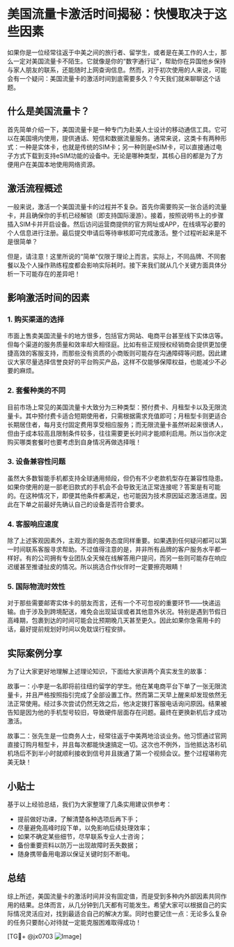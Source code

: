 # 美国流量卡激活时间揭秘：快慢取决于这些因素

如果你是一位经常往返于中美之间的旅行者、留学生，或者是在美工作的人士，那么一定对美国流量卡不陌生。它就像是你的“数字通行证”，帮助你在异国他乡保持与家人朋友的联系，还能随时上网查询信息。然而，对于初次使用的人来说，可能会有一个疑问：美国流量卡的激活时间到底需要多久？今天我们就来聊聊这个话题。

## 什么是美国流量卡？

首先简单介绍一下，美国流量卡是一种专门为赴美人士设计的移动通信工具。它可以在美国境内使用，提供通话、短信和数据流量服务。通常来说，这类卡有两种形式：一种是实体卡，也就是传统的SIM卡；另一种则是eSIM卡，可以直接通过电子方式下载到支持eSIM功能的设备中。无论是哪种类型，其核心目的都是为了方便用户在美国本地使用网络资源。

## 激活流程概述

一般来说，激活一个美国流量卡的过程并不复杂。首先你需要购买一张合适的流量卡，并且确保你的手机已经解锁（即支持国际漫游）。接着，按照说明书上的步骤插入SIM卡并开启设备。然后访问运营商提供的官方网址或APP，在线填写必要的个人信息进行注册。最后提交申请后等待审核即可完成激活。整个过程听起来是不是很简单？

但是，请注意！这里所说的“简单”仅限于理论上而言。实际上，不同品牌、不同套餐以及个人操作熟练程度都会影响实际耗时。接下来我们就从几个关键方面具体分析一下可能存在的差异吧！

## 影响激活时间的因素

### 1. 购买渠道的选择

市面上售卖美国流量卡的地方很多，包括官方网站、电商平台甚至线下实体店等。但每个渠道的服务质量和效率却大相径庭。比如有些正规授权经销商会提供更加便捷高效的客服支持，而那些没有资质的小商贩则可能存在沟通障碍等问题。因此建议大家尽量选择信誉良好的平台购买产品，这样不仅能够保障权益，也能减少不必要的麻烦。

### 2. 套餐种类的不同

目前市场上常见的美国流量卡大致分为三种类型：预付费卡、月租型卡以及无限流量卡。其中预付费卡适合短期使用者，只需根据需求充值即可；月租型卡则更适合长期居住者，每月支付固定费用享受相应服务；而无限流量卡虽然听起来很诱人，但由于成本较高且限制条件较多，往往需要更长时间才能顺利启用。所以当你决定购买哪类套餐时也要考虑到自身情况再做选择哦！

### 3. 设备兼容性问题

虽然大多数智能手机都支持全球通用频段，但仍有不少老款机型存在兼容性隐患。如果你使用的是一部老旧款式的手机会不会导致无法正常连接呢？答案是有可能的。在这种情况下，即便其他条件都满足，也可能因为技术原因延迟激活进度。因此在下单之前最好先确认自己的设备是否符合要求。

### 4. 客服响应速度

除了上述客观因素外，主观方面的服务态度同样重要。如果遇到任何疑问都可以第一时间联系客服寻求帮助。不过值得注意的是，并非所有品牌的客户服务水平都一样好。有的公司拥有专业团队全天候在线解答用户提问，而另一些则可能存在响应迟缓甚至推诿扯皮的情况。所以挑选合作伙伴时一定要擦亮眼睛！

### 5. 国际物流时效性

对于那些需要邮寄实体卡的朋友而言，还有一个不可忽视的重要环节——快递运输。由于涉及到跨境配送，难免会出现延误或者其他意外状况。特别是遇到节假日高峰期，包裹到达的时间可能会比预期晚几天甚至更久。因此如果你急需用卡的话，最好提前规划好时间以免耽误行程安排。

## 实际案例分享

为了让大家更好地理解上述理论知识，下面给大家讲两个真实发生的故事：

故事一：小李是一名即将前往纽约留学的学生。他在某电商平台下单了一张无限流量卡，并且严格按照指引完成了全部设置工作。然而第二天早上醒来却发现依然无法正常使用。经过多次尝试仍然无效之后，他决定拨打客服电话询问原因。结果被告知是因为他的手机型号较旧，导致硬件层面存在问题。最终在更换新机后才成功激活。

故事二：张先生是一位商务人士，经常往返于中美两地洽谈业务。他习惯通过官网直接订购月租型卡，并且每次都能快速搞定一切。这次也不例外，当他抵达洛杉矶机场后不到半小时就顺利接收到信号并且拨通了第一个视频会议。整个过程堪称完美无缺！

## 小贴士

基于以上经验总结，我们为大家整理了几条实用建议供参考：

- 提前做好功课，了解清楚各种选项后再下手；
- 尽量避免高峰时段下单，以免影响后续处理效率；
- 如果不确定某些细节，尽早联系专业人士咨询；
- 备份重要资料以防万一出现故障时丢失数据；
- 随身携带备用电源以保证关键时刻不断电。

## 总结

综上所述，美国流量卡的激活时间并没有固定值，而是受到多种内外部因素共同作用的结果。总体而言，从几分钟到几天都有可能发生。希望大家可以根据自己的实际情况灵活应对，找到最适合自己的解决方案。同时也要记住一点：无论多么复杂的任务只要耐心对待就一定能克服困难取得成功！

[TG💪+ @jx0703 ![Image](https://github.com/user-attachments/assets/dbca1d08-cadb-493c-b0ec-ad6f7a83f270)]